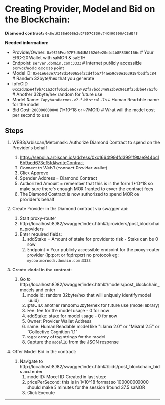 
# Creating Provider, Model and Bid on the Blockchain:
**Diamond contract:** `0x8e19288d908b2d9F8D7C539c74C899808AC3dE45`

**Needed information:**
* Provider/Owner:   `0x9E26Fea97F7d644BAf62d0e20e4d4b8F836C166c` # Your ERC-20 Wallet with saMOR & saETH
* Endpoint:         `server.domain.com:3333` # Internet publicly accessible server/node access point 
* Model ID:         `0xe1e6e3e77148d140065ef2cd4fba7f4ae59c90e1639184b6df5c84` # Random 32byte/hex that you generate 
* ipfcCID:          `0xc2d3a5e4f9b7c1a2c8f0b1d5e6c78492fa7bcd34e9a3b9c9e18f25d3be47a1f6` # Another 32byte/hex random for future use
* Model Name:       `CapybaraHermes-v2.5-Mistral-7b` # Human Readable name for the model
* Bid Cost:         `200000000000` (1*10^18 or ~7MOR) # What will the model cost per second to use

## Steps
 1. WEB3/Arbiscan/Metamask: Authorize Diamond Contract to spend on the Provider's behalf 
       1. https://sepolia.arbiscan.io/address/0xc1664f994fd3991f98ae944bc16b9aed673ef5fd#writeContract 
       1. Connect to Web3 (connect Provider wallet) 
       1. Click Approve 
       1. Spender Address = Diamond Contract 
       1. Authorized Amount = remember that this is in the form 1*10^18 so make sure there's enough MOR 1ranted to cover the contract fees 
       1. The Diamond Contract is now authorized to spend MOR on provider's behalf 

1. Create Provider in the Diamond contract via swagger api:
    1. Start proxy-router 
    1. http://localhost:8082/swagger/index.html#/providers/post_blockchain_providers
    1. Enter required fields:   
        1. addStake = Amount of stake for provider to risk - Stake can be 0 now 
        1. Endpoint = Your publicly accessible endpoint for the proxy-router provider (ip:port or fqdn:port no protocol) eg: `mycoolmornode.domain.com:3333`

1. Create Model in the contract:
    1. Go to http://localhost:8082/swagger/index.html#/models/post_blockchain_models and enter
        1. modelId: random 32byte/hex that will uniquely identify model (uuid)
        1. ipfsCID: another random32byte/hex for future use (model library)
        1. Fee: fee for the model usage - 0 for now
        1. addStake: stake for model usage - 0 for now 
        1. Owner: Provider Wallet Address 
        1. name: Human Readable model like "Llama 2.0" or "Mistral 2.5" or "Collective Cognition 1.1" 
        1. tags: array of tag strings for the model 
        1. Capture the `modelID` from the JSON response

1. Offer Model Bid in the contract: 
    1. Navigate to http://localhost:8082/swagger/index.html#/bids/post_blockchain_bids and enter
        1. modelID: Model ID Created in last step: 
        1. pricePerSecond: this is in 1*10^18 format so 100000000000 should make 5 minutes for the session 1round 37.5 saMOR 
        1. Click Execute 

----------------